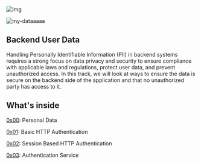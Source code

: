 ![img](https://assets.imaginablefutures.com/media/images/ALX_Logo.max-200x150.png)



![my-dataaaaa](https://media0.giphy.com/media/G1ifnX4d5tYFACktp9/200w.webp?cid=ecf05e473xp1amtn0qt0ws0l0suq2sh9lm28whpiw3xxfmb1&ep=v1_gifs_search&rid=200w.webp&ct=g)


## Backend User Data
Handling Personally Identifiable Information (PII) in backend systems requires a strong focus on data privacy and security to ensure compliance with applicable laws and regulations, protect user data, and prevent unauthorized access. In this track, we will look at ways to  ensure the data is secure on the backend side of the application and that no unauthorized party has access to it. 

## What's inside

[0x00](./0x00-personal_data): Personal Data

[0x01](./0x01-Basic_authentication): Basic HTTP Authentication

[0x02](./0x02-Session_authentication): Session Based HTTP Authentication

[0x03](./0x03-user_authentication_service): Authentication Service

